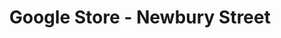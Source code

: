 ---
title: "Google Store - Newbury Street"
url: /boston/google-store-newbury-street/
shop: Elektronik
---